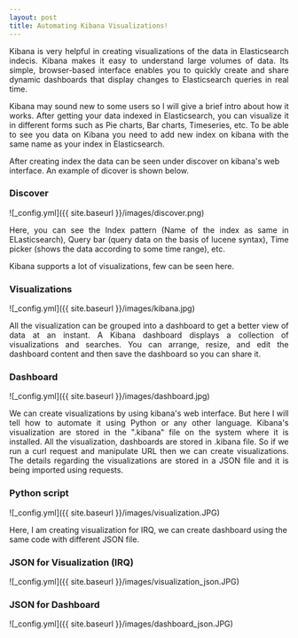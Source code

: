 ```yaml
---
layout: post
title: Automating Kibana Visualizations!
---
```

<p style="text-align:justify;">
Kibana is very helpful in creating visualizations of the data in Elasticsearch indecis. Kibana makes it easy to understand 
large volumes of data. Its simple, browser-based interface enables you to quickly create and share dynamic dashboards that 
display changes to Elasticsearch queries in real time.</p>

<p style="text-align:justify;">
Kibana may sound new to some users so I will give a brief intro about how it works. After getting your data indexed in Elasticsearch, you can visualize it in different forms such as Pie charts, Bar charts, Timeseries, etc. To be able to see you data on Kibana you need to add new index on kibana with the same name as your index in Elasticsearch.</p>
After creating index the data can be seen under discover on kibana's web interface. An example of dicover is shown below.

<h3>Discover</h3>
![_config.yml]({{ site.baseurl }}/images/discover.png)

<p style="text-align:justify;">
Here, you can see the Index pattern (Name of the index as same in ELasticsearch), Query bar (query data on the basis of lucene 
syntax), Time picker (shows the data according to some time range), etc. </p>
Kibana supports a lot of visualizations, few can be seen here.

<h3>Visualizations</h3>
![_config.yml]({{ site.baseurl }}/images/kibana.jpg)

<p style="text-align:justify;">
All the visualization can be grouped into a dashboard to get a better view of data at an instant. A Kibana dashboard displays a 
collection of visualizations and searches. You can arrange, resize, and edit the dashboard content and then save the dashboard 
so you can share it.</p>

<h3>Dashboard</h3>
![_config.yml]({{ site.baseurl }}/images/dashboard.jpg)

<p style="text-align:justify;">
We can create visualizations by using kibana's web interface. But here I will tell how to automate it using Python or any other 
language. Kibana's visualization are stored in the ".kibana" file on the system where it is installed. All the visualization, 
dashboards are stored in .kibana file. So if we run a curl request and manipulate URL then we can create visualizations. The 
details regarding the visualizations are stored in a JSON file and it is being imported using requests.</p>

<h3>Python script</h3>
![_config.yml]({{ site.baseurl }}/images/visualization.JPG)

Here, I am creating visualization for IRQ, we can create dashboard using the same code with different JSON file.

<h3>JSON for Visualization (IRQ)</h3>

![_config.yml]({{ site.baseurl }}/images/visualization_json.JPG)
 
<h3>JSON for Dashboard</h3>
![_config.yml]({{ site.baseurl }}/images/dashboard_json.JPG)

